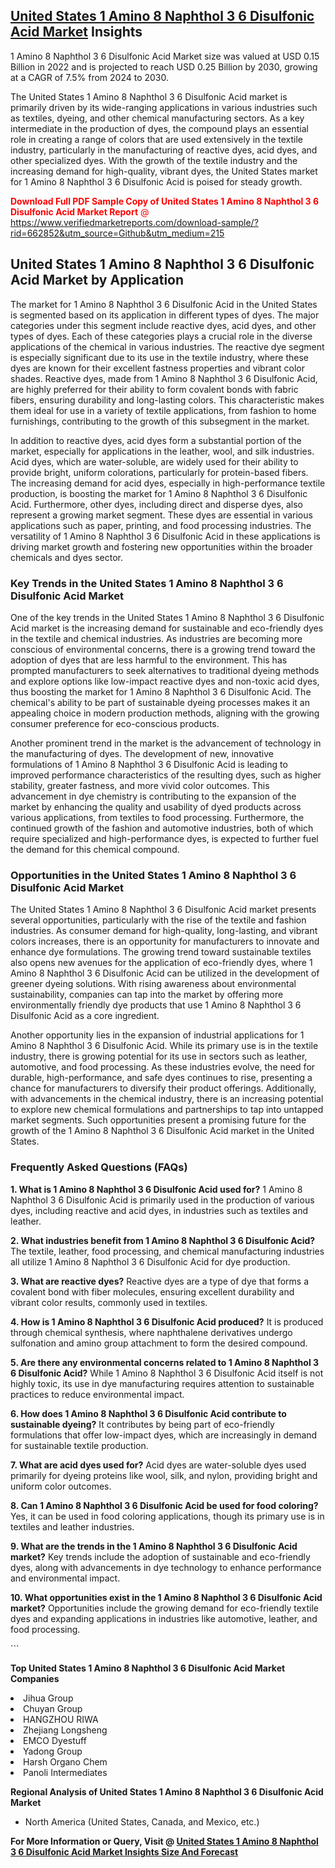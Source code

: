 <h2><a href="https://www.verifiedmarketreports.com/download-sample/?rid=662852&amp;utm_source=Github&amp;utm_medium=215" target="_blank">United States 1 Amino 8 Naphthol 3 6 Disulfonic Acid Market</a> Insights</h2><p>1 Amino 8 Naphthol 3 6 Disulfonic Acid Market size was valued at USD 0.15 Billion in 2022 and is projected to reach USD 0.25 Billion by 2030, growing at a CAGR of 7.5% from 2024 to 2030.</p><p><p>The United States 1 Amino 8 Naphthol 3 6 Disulfonic Acid market is primarily driven by its wide-ranging applications in various industries such as textiles, dyeing, and other chemical manufacturing sectors. As a key intermediate in the production of dyes, the compound plays an essential role in creating a range of colors that are used extensively in the textile industry, particularly in the manufacturing of reactive dyes, acid dyes, and other specialized dyes. With the growth of the textile industry and the increasing demand for high-quality, vibrant dyes, the United States market for 1 Amino 8 Naphthol 3 6 Disulfonic Acid is poised for steady growth. <p><span class=""><span style="color: #ff0000;"><strong>Download Full PDF Sample Copy of United States 1 Amino 8 Naphthol 3 6 Disulfonic Acid Market Report</strong> @ </span><a href="https://www.verifiedmarketreports.com/download-sample/?rid=662852&amp;utm_source=Github&amp;utm_medium=215" target="_blank">https://www.verifiedmarketreports.com/download-sample/?rid=662852&amp;utm_source=Github&amp;utm_medium=215</a></span></p></p><h2>United States 1 Amino 8 Naphthol 3 6 Disulfonic Acid Market by Application</h2><p>The market for 1 Amino 8 Naphthol 3 6 Disulfonic Acid in the United States is segmented based on its application in different types of dyes. The major categories under this segment include reactive dyes, acid dyes, and other types of dyes. Each of these categories plays a crucial role in the diverse applications of the chemical in various industries. The reactive dye segment is especially significant due to its use in the textile industry, where these dyes are known for their excellent fastness properties and vibrant color shades. Reactive dyes, made from 1 Amino 8 Naphthol 3 6 Disulfonic Acid, are highly preferred for their ability to form covalent bonds with fabric fibers, ensuring durability and long-lasting colors. This characteristic makes them ideal for use in a variety of textile applications, from fashion to home furnishings, contributing to the growth of this subsegment in the market.</p><p>In addition to reactive dyes, acid dyes form a substantial portion of the market, especially for applications in the leather, wool, and silk industries. Acid dyes, which are water-soluble, are widely used for their ability to provide bright, uniform colorations, particularly for protein-based fibers. The increasing demand for acid dyes, especially in high-performance textile production, is boosting the market for 1 Amino 8 Naphthol 3 6 Disulfonic Acid. Furthermore, other dyes, including direct and disperse dyes, also represent a growing market segment. These dyes are essential in various applications such as paper, printing, and food processing industries. The versatility of 1 Amino 8 Naphthol 3 6 Disulfonic Acid in these applications is driving market growth and fostering new opportunities within the broader chemicals and dyes sector.</p><h3>Key Trends in the United States 1 Amino 8 Naphthol 3 6 Disulfonic Acid Market</h3><p>One of the key trends in the United States 1 Amino 8 Naphthol 3 6 Disulfonic Acid market is the increasing demand for sustainable and eco-friendly dyes in the textile and chemical industries. As industries are becoming more conscious of environmental concerns, there is a growing trend toward the adoption of dyes that are less harmful to the environment. This has prompted manufacturers to seek alternatives to traditional dyeing methods and explore options like low-impact reactive dyes and non-toxic acid dyes, thus boosting the market for 1 Amino 8 Naphthol 3 6 Disulfonic Acid. The chemical's ability to be part of sustainable dyeing processes makes it an appealing choice in modern production methods, aligning with the growing consumer preference for eco-conscious products.</p><p>Another prominent trend in the market is the advancement of technology in the manufacturing of dyes. The development of new, innovative formulations of 1 Amino 8 Naphthol 3 6 Disulfonic Acid is leading to improved performance characteristics of the resulting dyes, such as higher stability, greater fastness, and more vivid color outcomes. This advancement in dye chemistry is contributing to the expansion of the market by enhancing the quality and usability of dyed products across various applications, from textiles to food processing. Furthermore, the continued growth of the fashion and automotive industries, both of which require specialized and high-performance dyes, is expected to further fuel the demand for this chemical compound.</p><h3>Opportunities in the United States 1 Amino 8 Naphthol 3 6 Disulfonic Acid Market</h3><p>The United States 1 Amino 8 Naphthol 3 6 Disulfonic Acid market presents several opportunities, particularly with the rise of the textile and fashion industries. As consumer demand for high-quality, long-lasting, and vibrant colors increases, there is an opportunity for manufacturers to innovate and enhance dye formulations. The growing trend toward sustainable textiles also opens new avenues for the application of eco-friendly dyes, where 1 Amino 8 Naphthol 3 6 Disulfonic Acid can be utilized in the development of greener dyeing solutions. With rising awareness about environmental sustainability, companies can tap into the market by offering more environmentally friendly dye products that use 1 Amino 8 Naphthol 3 6 Disulfonic Acid as a core ingredient.</p><p>Another opportunity lies in the expansion of industrial applications for 1 Amino 8 Naphthol 3 6 Disulfonic Acid. While its primary use is in the textile industry, there is growing potential for its use in sectors such as leather, automotive, and food processing. As these industries evolve, the need for durable, high-performance, and safe dyes continues to rise, presenting a chance for manufacturers to diversify their product offerings. Additionally, with advancements in the chemical industry, there is an increasing potential to explore new chemical formulations and partnerships to tap into untapped market segments. Such opportunities present a promising future for the growth of the 1 Amino 8 Naphthol 3 6 Disulfonic Acid market in the United States.</p><h3>Frequently Asked Questions (FAQs)</h3><p><strong>1. What is 1 Amino 8 Naphthol 3 6 Disulfonic Acid used for?</strong> 1 Amino 8 Naphthol 3 6 Disulfonic Acid is primarily used in the production of various dyes, including reactive and acid dyes, in industries such as textiles and leather.</p><p><strong>2. What industries benefit from 1 Amino 8 Naphthol 3 6 Disulfonic Acid?</strong> The textile, leather, food processing, and chemical manufacturing industries all utilize 1 Amino 8 Naphthol 3 6 Disulfonic Acid for dye production.</p><p><strong>3. What are reactive dyes?</strong> Reactive dyes are a type of dye that forms a covalent bond with fiber molecules, ensuring excellent durability and vibrant color results, commonly used in textiles.</p><p><strong>4. How is 1 Amino 8 Naphthol 3 6 Disulfonic Acid produced?</strong> It is produced through chemical synthesis, where naphthalene derivatives undergo sulfonation and amino group attachment to form the desired compound.</p><p><strong>5. Are there any environmental concerns related to 1 Amino 8 Naphthol 3 6 Disulfonic Acid?</strong> While 1 Amino 8 Naphthol 3 6 Disulfonic Acid itself is not highly toxic, its use in dye manufacturing requires attention to sustainable practices to reduce environmental impact.</p><p><strong>6. How does 1 Amino 8 Naphthol 3 6 Disulfonic Acid contribute to sustainable dyeing?</strong> It contributes by being part of eco-friendly formulations that offer low-impact dyes, which are increasingly in demand for sustainable textile production.</p><p><strong>7. What are acid dyes used for?</strong> Acid dyes are water-soluble dyes used primarily for dyeing proteins like wool, silk, and nylon, providing bright and uniform color outcomes.</p><p><strong>8. Can 1 Amino 8 Naphthol 3 6 Disulfonic Acid be used for food coloring?</strong> Yes, it can be used in food coloring applications, though its primary use is in textiles and leather industries.</p><p><strong>9. What are the trends in the 1 Amino 8 Naphthol 3 6 Disulfonic Acid market?</strong> Key trends include the adoption of sustainable and eco-friendly dyes, along with advancements in dye technology to enhance performance and environmental impact.</p><p><strong>10. What opportunities exist in the 1 Amino 8 Naphthol 3 6 Disulfonic Acid market?</strong> Opportunities include the growing demand for eco-friendly textile dyes and expanding applications in industries like automotive, leather, and food processing.</p>```</p><p><strong>Top United States 1 Amino 8 Naphthol 3 6 Disulfonic Acid Market Companies</strong></p><div data-test-id=""><p><li>Jihua Group</li><li> Chuyan Group</li><li> HANGZHOU RIWA</li><li> Zhejiang Longsheng</li><li> EMCO Dyestuff</li><li> Yadong Group</li><li> Harsh Organo Chem</li><li> Panoli Intermediates</li></p><div><strong>Regional Analysis of&nbsp;United States 1 Amino 8 Naphthol 3 6 Disulfonic Acid Market</strong></div><ul><li dir="ltr"><p dir="ltr">North America&nbsp;(United States, Canada, and Mexico, etc.)</p></li></ul><p><strong>For More Information or Query, Visit @&nbsp;</strong><strong><a href="https://www.verifiedmarketreports.com/product/1-amino-8-naphthol-3-6-disulfonic-acid-market/?utm_source=Github&amp;utm_medium=215" target="_blank">United States 1 Amino 8 Naphthol 3 6 Disulfonic Acid Market Insights Size And Forecast</a></strong></p></div>
